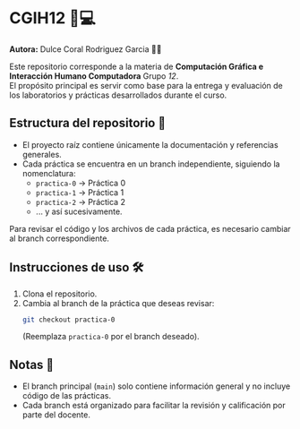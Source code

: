 # CGIH12 🎨💻

**Autora:** Dulce Coral Rodriguez Garcia 👩‍💻

Este repositorio corresponde a la materia de **Computación Gráfica e Interacción Humano Computadora** Grupo _12_.  
El propósito principal es servir como base para la entrega y evaluación de los laboratorios y prácticas desarrollados durante el curso.

## Estructura del repositorio 📂

- El proyecto raíz contiene únicamente la documentación y referencias generales.
- Cada práctica se encuentra en un branch independiente, siguiendo la nomenclatura:
  - `practica-0` → Práctica 0
  - `practica-1` → Práctica 1
  - `practica-2` → Práctica 2
  - ... y así sucesivamente.

Para revisar el código y los archivos de cada práctica, es necesario cambiar al branch correspondiente.

## Instrucciones de uso 🛠️

1. Clona el repositorio.
2. Cambia al branch de la práctica que deseas revisar:
   ```bash
   git checkout practica-0
   ```
   (Reemplaza `practica-0` por el branch deseado).

## Notas 📝

- El branch principal (`main`) solo contiene información general y no incluye código de las prácticas.
- Cada branch está organizado para facilitar la revisión y calificación por parte del docente.